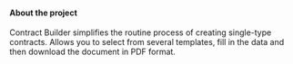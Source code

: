 #### About the project

Contract Builder simplifies the routine process of creating single-type contracts. Allows you to select from several templates, fill in the data and then download the document in PDF format.
